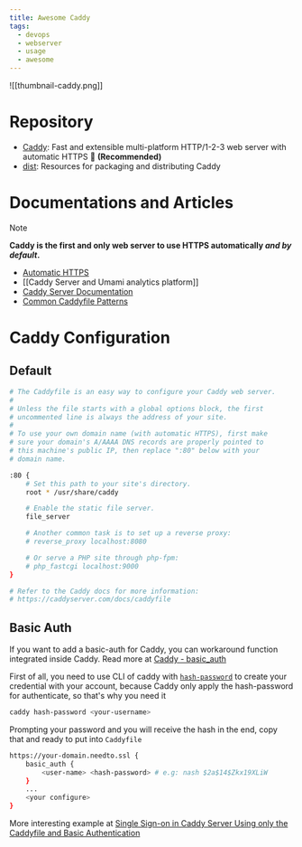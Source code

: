 ```yaml
---
title: Awesome Caddy
tags:
  - devops
  - webserver
  - usage
  - awesome
---
```


![[thumbnail-caddy.png]]

# Repository

- [Caddy](https://github.com/caddyserver/caddy): Fast and extensible multi-platform HTTP/1-2-3 web server with automatic HTTPS 🌟 **(Recommended)**
- [dist](https://github.com/caddyserver/dist): Resources for packaging and distributing Caddy
# Documentations and Articles

>[!note]
>**Caddy is the first and only web server to use HTTPS automatically _and by default_.**

- [Automatic HTTPS](https://caddyserver.com/docs/automatic-https)
- [[Caddy Server and Umami analytics platform]]
- [Caddy Server Documentation](https://caddyserver.com/docs/)
- [Common Caddyfile Patterns](https://caddyserver.com/docs/caddyfile/patterns)
# Caddy Configuration

## Default

```bash title="Caddyfile"
# The Caddyfile is an easy way to configure your Caddy web server.
#
# Unless the file starts with a global options block, the first
# uncommented line is always the address of your site.
#
# To use your own domain name (with automatic HTTPS), first make
# sure your domain's A/AAAA DNS records are properly pointed to
# this machine's public IP, then replace ":80" below with your
# domain name.

:80 {
	# Set this path to your site's directory.
	root * /usr/share/caddy

	# Enable the static file server.
	file_server

	# Another common task is to set up a reverse proxy:
	# reverse_proxy localhost:8080

	# Or serve a PHP site through php-fpm:
	# php_fastcgi localhost:9000
}

# Refer to the Caddy docs for more information:
# https://caddyserver.com/docs/caddyfile
```

## Basic Auth

If you want to add a basic-auth for Caddy, you can workaround function integrated inside Caddy. Read more at [Caddy - basic_auth](https://caddyserver.com/docs/caddyfile/directives/basic_auth)

First of all, you need to use CLI of caddy with [`hash-password`](https://caddyserver.com/docs/command-line#caddy-hash-password) to create your credential with your account, because Caddy only apply the hash-password for authenticate, so that's why you need it

```bash
caddy hash-password <your-username>
```

Prompting your password and you will receive the hash in the end, copy that and ready to put into `Caddyfile`

```bash title="Caddyfile"
https://your-domain.needto.ssl {
	basic_auth {
		<user-name> <hash-password> # e.g: nash $2a$14$Zkx19XLiW
	}
	...
	<your configure>
}
```

More interesting example at [Single Sign-on in Caddy Server Using only the Caddyfile and Basic Authentication](https://josheli.com/knob/2021/02/24/single-sign-on-in-caddy-server-using-only-the-caddyfile-and-basic-authentication/)

